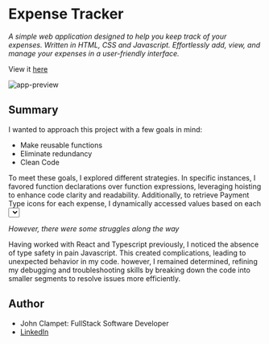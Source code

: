 # Expense Tracker

*A simple web application designed to help you keep track of your expenses. Written in HTML, CSS and Javascript. Effortlessly add, view, and manage your expenses in a user-friendly interface.*

View it [here](https://expense-tracker-app-sdmm-6.pages.dev/)

![app-preview](src/Screenshot%202023-10-10%20at%201.59.43 AM.png)

## Summary
I wanted to approach this project with a few goals in mind: 

- Make reusable functions
- Eliminate redundancy
- Clean Code

To meet these goals, I explored different strategies. In specific instances, I favored function declarations over function expressions, leveraging hoisting to enhance code clarity and readability. Additionally, to retrieve Payment Type icons for each expense, I dynamically accessed values based on each <select> element with the corresponding key name.

*However, there were some struggles along the way*

Having worked with React and Typescript previously, I noticed the absence of type safety in pain Javascript. This created complications, leading to unexpected behavior in my code. however, I remained determined, refining my debugging and troubleshooting skills by breaking down the code into smaller segments to resolve issues more efficiently.

## Author
- John Clampet: FullStack Software Developer
- [LinkedIn](https://www.linkedin.com/in/john-clampet-264007122/)
